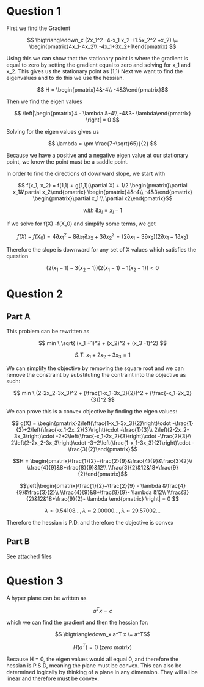 # Question 1
First we find the Gradient

$$ \bigtriangledown_x (2x_1^2 -4-x_1 x_2 +1.5x_2^2 +x_2) \=  \begin{pmatrix}4x_1-4x_2\\
 -4x_1+3x_2+1\end{pmatrix} $$
  
 Using this we can show that the stationary point is where the gradient is equal to zero by setting the gradient equal to zero and solving for x_1 and x_2. This gives us the stationary point as (1,1)
 Next we want to find the eigenvalues and to do this we use the hessian. 
 
 $$ H = \begin{pmatrix}4&-4\\
 -4&3\end{pmatrix}$$
 
 Then we find the eigen values 
 
 $$   \left|\begin{pmatrix}4 - \lambda &-4\\
 -4&3- \lambda\end{pmatrix} \right| = 0 $$
 
 Solving for the eigen values gives us
 
 $$ \lambda = \pm \frac{7+\sqrt{65}}{2} $$
 
 Because we have a positive and a negative eigen value at our stationary point, we know the point must be a saddle point.
 
 In order to find the directions of downward slope, we start with
 
 $$ f(x_1, x_2) = f(1,1) + g(1,1)(\partial X) + 1/2 \begin{pmatrix}\partial x_1&\partial x_2\end{pmatrix} \begin{pmatrix}4&-4\\
 -4&3\end{pmatrix}  \begin{pmatrix}\partial x_1 \\
 \partial x2\end{pmatrix}$$
 
 $$ with\  \partial x_i = x_i - 1$$

If we solve for f(X) -f(X_0) and simplify some terms, we get

$$ f(X) -f(X_0) = 4\partial x_1^2-8\partial x_1 \partial x_2+3 \partial x_2^2= (2 \partial x_1 - 3 \partial x_2)(2 \partial x_1 - 1 \partial x_2)$$

Therefore the slope is downward for any set of X values which satisfies the question 

$$(2 (x_1 - 1) - 3 (x_2 - 1))(2 (x_1 - 1) - 1 (x_2 - 1)) < 0 $$

# Question 2

## Part A
This problem can be rewritten as 

$$ min \ \sqrt{ (x_1 +1)^2 + (x_2)^2 + (x_3 -1)^2} $$

$$S.T.\ x_1+2x_2+3x_3 = 1$$

We can simplify the objective by removing the square root and we can remove the constraint by substituting the contraint into the objective as such:

$$ min \  (2-2x_2-3x_3)^2 + (\frac{1-x_1-3x_3}{2})^2 + (\frac{-x_1-2x_2}{3})^2 $$

We can prove this is a convex objective by finding the eigen values:

$$ g(X) = \begin{pmatrix}2\left(\frac{1-x_1-3x_3}{2}\right)\cdot -\frac{1}{2}+2\left(\frac{-x_1-2x_2}{3}\right)\cdot -\frac{1}{3}\\
2\left(2-2x_2-3x_3\right)\cdot -2+2\left(\frac{-x_1-2x_2}{3}\right)\cdot -\frac{2}{3}\\
2\left(2-2x_2-3x_3\right)\cdot -3+2\left(\frac{1-x_1-3x_3}{2}\right)\cdot -\frac{3}{2}\end{pmatrix}$$

$$H = \begin{pmatrix}\frac{1}{2}+\frac{2}{9}&\frac{4}{9}&\frac{3}{2}\\
\\frac{4}{9}&8+\frac{8}{9}&12\\
\\frac{3}{2}&12&18+\frac{9}{2}\end{pmatrix}$$

 $$\left|\begin{pmatrix}\frac{1}{2}+\frac{2}{9} - \lambda &\frac{4}{9}&\frac{3}{2}\\
\\frac{4}{9}&8+\frac{8}{9}- \lambda &12\\
\\frac{3}{2}&12&18+\frac{9}{2}- \lambda \end{pmatrix} \right| = 0 $$

$$ λ\approx 0.54108\dots ,λ\approx 2.00000\dots ,λ\approx 29.57002\dots $$ 

Therefore the hessian is P.D. and therefore the objective is convex

## Part B
See attached  files

# Question 3

A hyper plane can be written as 

$$ a^T x = c$$

which we can find the gradient and then the hessian for:

$$ \bigtriangledown_x  a^T x \=   a^T$$

$$H(a^T) = 0 \ (zero\ matrix) $$

Because H = 0, the eigen values would all equal 0, and therefore the hessian is P.S.D, meaning the plane must be convex. This can also be determined logically by thinking of a plane in any dimension. They will all be linear and therefore must be convex.
